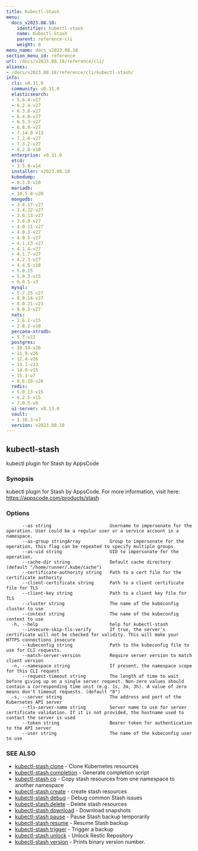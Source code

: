 ```yaml
---
title: Kubectl-Stash
menu:
  docs_v2023.08.18:
    identifier: kubectl-stash
    name: Kubectl-Stash
    parent: reference-cli
    weight: 0
menu_name: docs_v2023.08.18
section_menu_id: reference
url: /docs/v2023.08.18/reference/cli/
aliases:
- /docs/v2023.08.18/reference/cli/kubectl-stash/
info:
  cli: v0.31.0
  community: v0.31.0
  elasticsearch:
  - 5.6.4-v27
  - 6.2.4-v27
  - 6.3.0-v27
  - 6.4.0-v27
  - 6.5.3-v27
  - 6.8.0-v27
  - 7.14.0-v13
  - 7.2.0-v27
  - 7.3.2-v27
  - 8.2.0-v10
  enterprise: v0.31.0
  etcd:
  - 3.5.0-v14
  installer: v2023.08.18
  kubedump:
  - 0.1.0-v10
  mariadb:
  - 10.5.8-v20
  mongodb:
  - 3.4.17-v27
  - 3.4.22-v27
  - 3.6.13-v27
  - 3.6.8-v27
  - 4.0.11-v27
  - 4.0.3-v27
  - 4.0.5-v27
  - 4.1.13-v27
  - 4.1.4-v27
  - 4.1.7-v27
  - 4.2.3-v27
  - 4.4.6-v18
  - 5.0.15
  - 5.0.3-v15
  - 6.0.5-v3
  mysql:
  - 5.7.25-v27
  - 8.0.14-v27
  - 8.0.21-v21
  - 8.0.3-v27
  nats:
  - 2.6.1-v15
  - 2.8.2-v10
  percona-xtradb:
  - 5.7-v22
  postgres:
  - 10.14-v26
  - 11.9-v26
  - 12.4-v26
  - 13.1-v23
  - 14.0-v15
  - 15.1-v7
  - 9.6.19-v26
  redis:
  - 5.0.13-v15
  - 6.2.5-v15
  - 7.0.5-v8
  ui-server: v0.13.0
  vault:
  - 1.10.3-v7
  version: v2023.08.18
---
```


## kubectl-stash

kubectl plugin for Stash by AppsCode

### Synopsis

kubectl plugin for Stash by AppsCode. For more information, visit here: https://appscode.com/products/stash

### Options

```
      --as string                      Username to impersonate for the operation. User could be a regular user or a service account in a namespace.
      --as-group stringArray           Group to impersonate for the operation, this flag can be repeated to specify multiple groups.
      --as-uid string                  UID to impersonate for the operation.
      --cache-dir string               Default cache directory (default "/home/runner/.kube/cache")
      --certificate-authority string   Path to a cert file for the certificate authority
      --client-certificate string      Path to a client certificate file for TLS
      --client-key string              Path to a client key file for TLS
      --cluster string                 The name of the kubeconfig cluster to use
      --context string                 The name of the kubeconfig context to use
  -h, --help                           help for kubectl-stash
      --insecure-skip-tls-verify       If true, the server's certificate will not be checked for validity. This will make your HTTPS connections insecure
      --kubeconfig string              Path to the kubeconfig file to use for CLI requests.
      --match-server-version           Require server version to match client version
  -n, --namespace string               If present, the namespace scope for this CLI request
      --request-timeout string         The length of time to wait before giving up on a single server request. Non-zero values should contain a corresponding time unit (e.g. 1s, 2m, 3h). A value of zero means don't timeout requests. (default "0")
  -s, --server string                  The address and port of the Kubernetes API server
      --tls-server-name string         Server name to use for server certificate validation. If it is not provided, the hostname used to contact the server is used
      --token string                   Bearer token for authentication to the API server
      --user string                    The name of the kubeconfig user to use
```

### SEE ALSO

* [kubectl-stash clone](/docs/v2023.08.18/reference/cli/kubectl-stash_clone)	 - Clone Kubernetes resources
* [kubectl-stash completion](/docs/v2023.08.18/reference/cli/kubectl-stash_completion)	 - Generate completion script
* [kubectl-stash cp](/docs/v2023.08.18/reference/cli/kubectl-stash_cp)	 - Copy stash resources from one namespace to another namespace
* [kubectl-stash create](/docs/v2023.08.18/reference/cli/kubectl-stash_create)	 - create stash resources
* [kubectl-stash debug](/docs/v2023.08.18/reference/cli/kubectl-stash_debug)	 - Debug common Stash issues
* [kubectl-stash delete](/docs/v2023.08.18/reference/cli/kubectl-stash_delete)	 - Delete stash resources
* [kubectl-stash download](/docs/v2023.08.18/reference/cli/kubectl-stash_download)	 - Download snapshots
* [kubectl-stash pause](/docs/v2023.08.18/reference/cli/kubectl-stash_pause)	 - Pause Stash backup temporarily
* [kubectl-stash resume](/docs/v2023.08.18/reference/cli/kubectl-stash_resume)	 - Resume Stash backup
* [kubectl-stash trigger](/docs/v2023.08.18/reference/cli/kubectl-stash_trigger)	 - Trigger a backup
* [kubectl-stash unlock](/docs/v2023.08.18/reference/cli/kubectl-stash_unlock)	 - Unlock Restic Repository
* [kubectl-stash version](/docs/v2023.08.18/reference/cli/kubectl-stash_version)	 - Prints binary version number.

